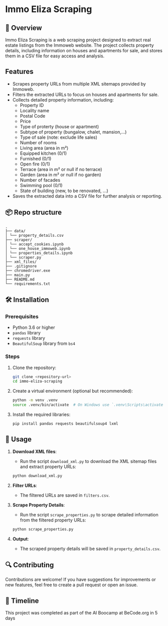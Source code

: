 # Immo Eliza Scraping

## 📖 Overview
Immo Eliza Scraping is a web scraping project designed to extract real estate listings from the Immoweb website. The project collects property details, including information on houses and apartments for sale, and stores them in a CSV file for easy access and analysis.

## Features
- Scrapes property URLs from multiple XML sitemaps provided by Immoweb.
- Filters the extracted URLs to focus on houses and apartments for sale.
- Collects detailed property information, including:
  - Property ID
  - Locality name
  - Postal Code
  - Price
  - Type of proterty (house or apartment)
  - Subtype of property (bungalow, chalet, mansion,...)
  - Type of sale (note: exclude life sales)
  - Number of rooms
  - Living area (area in m²)
  - Equipped kitchen (0/1)
  - Furnished (0/1)
  - Open fire (0/1)
  - Terrace (area in m² or null if no terrace)
  - Garden (area in m² or null if no garden)
  - Number of facades
  - Swimming pool (0/1)
  - State of building (new, to be renovated, ...)
- Saves the extracted data into a CSV file for further analysis or reporting.

## 📦 Repo structure

```
.
├── data/
│ └── property_details.csv
├── scraper/
│ └── accept_cookies.ipynb
│ └── one_house_immoweb.ipynb
│ └── properties_details.ipynb
│ └── scraper.py
├── xml_files/
├── .gitignore
├── chromedriver.exe
├── main.py
├── README.md
└── requirements.txt
```

## 🛠 Installation

### Prerequisites
- Python 3.6 or higher
- `pandas` library
- `requests` library
- `BeautifulSoup` library from `bs4`

### Steps
1. Clone the repository:
   ```bash
   git clone <repository-url>
   cd immo-eliza-scraping
   ```

2. Create a virtual environment (optional but recommended):
   ```bash
   python -m venv .venv
   source .venv/bin/activate  # On Windows use `.venv\Scripts\activate`
   ```

3. Install the required libraries:
   ```bash
   pip install pandas requests beautifulsoup4 lxml
   ```

## 🚀 Usage

1. **Download XML files**:
   - Run the script `download_xml.py` to download the XML sitemap files and extract property URLs:
   ```bash
   python download_xml.py
   ```

2. **Filter URLs**:
   - The filtered URLs are saved in `filters.csv`.

3. **Scrape Property Details**:
   - Run the script `scrape_properties.py` to scrape detailed information from the filtered property URLs:
   ```bash
   python scrape_properties.py
   ```

4. **Output**:
   - The scraped property details will be saved in `property_details.csv`.

## 🔍 Contributing

Contributions are welcome! If you have suggestions for improvements or new features, feel free to create a pull request or open an issue.

## 📜 Timeline

This project was completed as part of the AI Boocamp at BeCode.org in 5 days